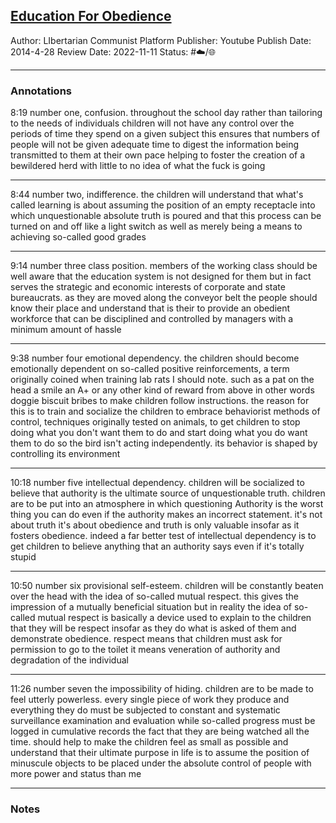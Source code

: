 ## [Education For Obedience](https://inv.riverside.rocks/watch?v=50ZebmQq51Q)

Author: LIbertarian Communist Platform
Publisher: Youtube
Publish Date: 2014-4-28
Review Date: 2022-11-11
Status: #☁️/🌐 

___

### Annotations

8:19 
number one, confusion. throughout the school day rather than tailoring to the needs of individuals children will not have any control over the periods of time they spend on a given subject this ensures that numbers of people will not be given adequate time to digest the information being transmitted to them at their own pace helping to foster the creation of a bewildered herd with little to no idea of what the fuck is going

---
8:44
number two, indifference. the children will understand that what's called learning is about assuming the position of an empty receptacle into which unquestionable absolute truth is poured and that this process can be turned on and off like a light switch as well as merely being a means to achieving so-called good grades

___

9:14
number three class position. members of the working class should be well aware that the education system is not designed for them but in fact serves the strategic and economic interests of corporate and state bureaucrats. as they are moved along the conveyor belt the people should know their place and understand that is their to provide an obedient workforce that can be disciplined and controlled by managers with a minimum amount of hassle

---

9:38
number four emotional dependency. the children should become emotionally dependent on so-called positive reinforcements, a term originally coined when training lab rats I should note. such as a pat on the head a smile an A+ or any other kind of reward from above in other words doggie biscuit bribes to make children follow instructions. the reason for this is to train and socialize the children to embrace behaviorist methods of control, techniques originally tested on animals, to get children to stop doing what you don't want them to do and start doing what you do want them to do so the bird isn't acting independently. its behavior is shaped by controlling its environment

---

10:18
number five intellectual dependency. children will be socialized to believe that authority is the ultimate source of unquestionable truth. children are to be put into an atmosphere in which questioning Authority is the worst thing you can do even if the authority makes an incorrect statement. it's not about truth it's about obedience and truth is only valuable insofar as it fosters obedience. indeed a far better test of intellectual dependency is to get children to believe anything that an authority says even if it's totally stupid

---

10:50
number six provisional self-esteem. children will be constantly beaten over the head with the idea of so-called mutual respect. this gives the impression of a mutually beneficial situation but in reality the idea of so-called mutual respect is basically a device used to explain to the children that they will be respect insofar as they do what is asked of them and demonstrate obedience. respect means that children must ask for permission to go to the toilet it means veneration of authority and degradation of the individual

---

11:26
number seven the impossibility of hiding. children are to be made to feel utterly powerless. every single piece of work they produce and everything they do must be subjected to constant and systematic surveillance examination and evaluation while so-called progress must be logged in cumulative records the fact that they are being watched all the time. should help to make the children feel as small as possible and understand that their ultimate purpose in life is to assume the position of minuscule objects to be placed under the absolute control of people with more power and status than me

___

### Notes

